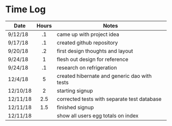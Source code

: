 # Time Log
|Date|Hours|Notes|
|-------|:-----:|-----|
|9/12/18|  .1   |came up with project idea 
|9/17/18|  .1   |created github repository
|9/20/18|  .2   |first design thoughts and layout  
|9/24/18|   1   |flesh out design for reference
|9/24/18|  .1   |research on refrigeration 
|12/4/18|   5   |created hibernate and generic dao with tests
|12/10/18|   2  |starting signup
|12/11/18|  2.5    |corrected tests with separate test database
|12/11/18|   1.5   |finished signup
|12/11/18|     |show all users egg totals on index